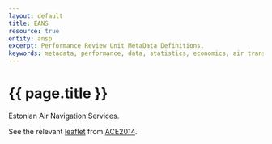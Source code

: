 ```yaml
---
layout: default
title: EANS
resource: true
entity: ansp
excerpt: Performance Review Unit MetaData Definitions.
keywords: metadata, performance, data, statistics, economics, air transport, flights, europe, cost efficiency
---
```

# {{ page.title }}

Estonian Air Navigation Services.

See the relevant [leaflet][leaf] from [ACE2014].

[leaf]: <EANS_Estonia_ACE_2014.pdf> "ACE 2014 Benchmarking Report Factsheet: {{ page.title }}"

[ACE2014]: <http://www.eurocontrol.int/sites/default/files/content/documents/single-sky/pru/publications/ace/ACE-2014-Benchmarking-Report.pdf> "ACE 2014 Benchmarking Report"
